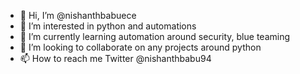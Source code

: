 - 👋 Hi, I’m @nishanthbabuece
- 👀 I’m interested in python and automations
- 🌱 I’m currently learning automation around security, blue teaming
- 💞️ I’m looking to collaborate on any projects around python
- 📫 How to reach me Twitter @nishanthbabu94

<!---
nishanthbabuece/nishanthbabuece is a ✨ special ✨ repository because its `README.md` (this file) appears on your GitHub profile.
You can click the Preview link to take a look at your changes.
--->
